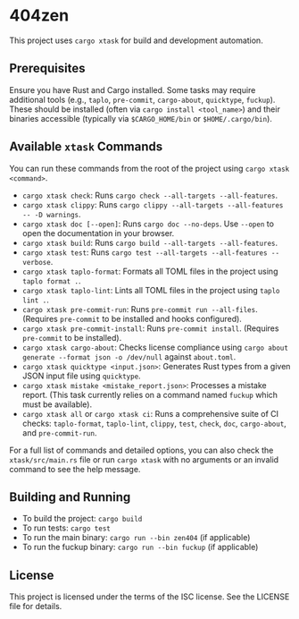 # 404zen

This project uses `cargo xtask` for build and development automation.

## Prerequisites

Ensure you have Rust and Cargo installed. Some tasks may require additional tools (e.g., `taplo`, `pre-commit`, `cargo-about`, `quicktype`, `fuckup`). These should be installed (often via `cargo install <tool_name>`) and their binaries accessible (typically via `$CARGO_HOME/bin` or `$HOME/.cargo/bin`).

## Available `xtask` Commands

You can run these commands from the root of the project using `cargo xtask <command>`.

*   `cargo xtask check`: Runs `cargo check --all-targets --all-features`.
*   `cargo xtask clippy`: Runs `cargo clippy --all-targets --all-features -- -D warnings`.
*   `cargo xtask doc [--open]`: Runs `cargo doc --no-deps`. Use `--open` to open the documentation in your browser.
*   `cargo xtask build`: Runs `cargo build --all-targets --all-features`.
*   `cargo xtask test`: Runs `cargo test --all-targets --all-features --verbose`.
*   `cargo xtask taplo-format`: Formats all TOML files in the project using `taplo format .`.
*   `cargo xtask taplo-lint`: Lints all TOML files in the project using `taplo lint .`.
*   `cargo xtask pre-commit-run`: Runs `pre-commit run --all-files`. (Requires `pre-commit` to be installed and hooks configured).
*   `cargo xtask pre-commit-install`: Runs `pre-commit install`. (Requires `pre-commit` to be installed).
*   `cargo xtask cargo-about`: Checks license compliance using `cargo about generate --format json -o /dev/null` against `about.toml`.
*   `cargo xtask quicktype <input.json>`: Generates Rust types from a given JSON input file using `quicktype`.
*   `cargo xtask mistake <mistake_report.json>`: Processes a mistake report. (This task currently relies on a command named `fuckup` which must be available).
*   `cargo xtask all` or `cargo xtask ci`: Runs a comprehensive suite of CI checks: `taplo-format`, `taplo-lint`, `clippy`, `test`, `check`, `doc`, `cargo-about`, and `pre-commit-run`.

For a full list of commands and detailed options, you can also check the `xtask/src/main.rs` file or run `cargo xtask` with no arguments or an invalid command to see the help message.

## Building and Running

*   To build the project: `cargo build`
*   To run tests: `cargo test`
*   To run the main binary: `cargo run --bin zen404` (if applicable)
*   To run the fuckup binary: `cargo run --bin fuckup` (if applicable)

## License

This project is licensed under the terms of the ISC license. See the LICENSE file for details.
